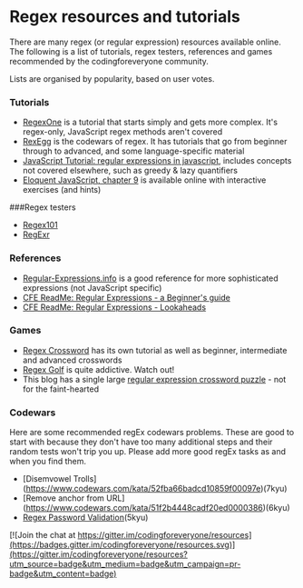 # Regex resources and tutorials

There are many regex (or regular expression) resources available online. The following is a list of tutorials, regex testers, references and games recommended by the codingforeveryone community.

Lists are organised by popularity, based on user votes.

### Tutorials
- [RegexOne](http://regexone.com/) is a tutorial that starts simply and gets more complex. It's regex-only, JavaScript regex methods aren't covered
- [RexEgg](http://www.rexegg.com/) is the codewars of regex. It has tutorials that go from beginner through to advanced, and some language-specific material
- [JavaScript Tutorial: regular expressions in javascript](http://javascript.info/tutorial/regular-expressions-javascript), includes concepts not covered elsewhere, such as greedy & lazy quantifiers
- [Eloquent JavaScript, chapter 9](http://eloquentjavascript.net/09_regexp.html) is available online with interactive exercises (and hints)

###Regex testers
- [Regex101](https://regex101.com/) 
- [RegExr](http://regexr.com/)

### References
- [Regular-Expressions.info](http://www.regular-expressions.info/) is a good reference for more sophisticated expressions (not JavaScript specific)
- [CFE ReadMe: Regular Expressions - a Beginner's guide](https://github.com/codingforeveryone/READMEs/blob/master/JavaScript/regular-expressions-beginners-guide.md)
- [CFE ReadMe: Regular Expressions - Lookaheads](https://github.com/codingforeveryone/READMEs/blob/master/JavaScript/regular-expressions-lookaheads.md)

### Games
- [Regex Crossword](https://regexcrossword.com/) has its own tutorial as well as beginner, intermediate and advanced crosswords
- [Regex Golf](http://regex.alf.nu/) is quite addictive. Watch out!
- This blog has a single large [regular expression crossword puzzle](https://gregable.com/2015/12/regular-expression-crossword-puzzle.html) - not for the faint-hearted

### Codewars
Here are some recommended regEx codewars problems. These are good to start with because they don't have too many additional steps and their random tests won't trip you up.
Please add more good regEx tasks as and when you find them.

- [Disemvowel Trolls] (https://www.codewars.com/kata/52fba66badcd10859f00097e)(7kyu)
- [Remove anchor from URL] (https://www.codewars.com/kata/51f2b4448cadf20ed0000386)(6kyu)
- [Regex Password Validation](https://www.codewars.com/kata/regex-password-validation/train/javascript)(5kyu)


[![Join the chat at https://gitter.im/codingforeveryone/resources](https://badges.gitter.im/codingforeveryone/resources.svg)](https://gitter.im/codingforeveryone/resources?utm_source=badge&utm_medium=badge&utm_campaign=pr-badge&utm_content=badge)
